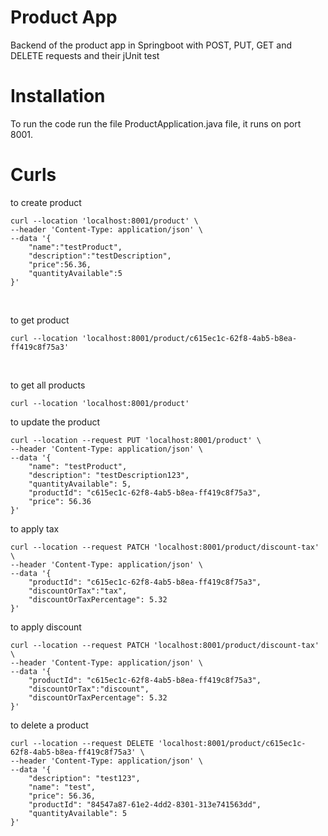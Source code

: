 # Product App

Backend of the product app in Springboot with POST, PUT, GET and DELETE requests and their jUnit test

# Installation
To run the code run the file ProductApplication.java file, it runs on port 8001.

# Curls

to create product </br>
```
curl --location 'localhost:8001/product' \
--header 'Content-Type: application/json' \
--data '{
    "name":"testProduct",
    "description":"testDescription",
    "price":56.36,
    "quantityAvailable":5
}'
```
</br>

to get product </br>
```
curl --location 'localhost:8001/product/c615ec1c-62f8-4ab5-b8ea-ff419c8f75a3'
```
</br>

to get all products

```
curl --location 'localhost:8001/product'
```

to update the product </br>

```
curl --location --request PUT 'localhost:8001/product' \
--header 'Content-Type: application/json' \
--data '{
    "name": "testProduct",
    "description": "testDescription123",
    "quantityAvailable": 5,
    "productId": "c615ec1c-62f8-4ab5-b8ea-ff419c8f75a3",
    "price": 56.36
}'

```

to apply tax </br>

```
curl --location --request PATCH 'localhost:8001/product/discount-tax' \
--header 'Content-Type: application/json' \
--data '{
    "productId": "c615ec1c-62f8-4ab5-b8ea-ff419c8f75a3",
    "discountOrTax":"tax",
    "discountOrTaxPercentage": 5.32
}'

```

to apply discount </br>

```
curl --location --request PATCH 'localhost:8001/product/discount-tax' \
--header 'Content-Type: application/json' \
--data '{
    "productId": "c615ec1c-62f8-4ab5-b8ea-ff419c8f75a3",
    "discountOrTax":"discount",
    "discountOrTaxPercentage": 5.32
}'
```

to delete a product </br>

```
curl --location --request DELETE 'localhost:8001/product/c615ec1c-62f8-4ab5-b8ea-ff419c8f75a3' \
--header 'Content-Type: application/json' \
--data '{
    "description": "test123",
    "name": "test",
    "price": 56.36,
    "productId": "84547a87-61e2-4dd2-8301-313e741563dd",
    "quantityAvailable": 5
}'
```



